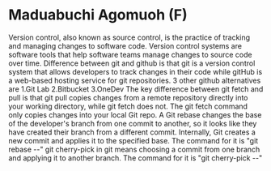 # Maduabuchi Agomuoh (F)

Version control, also known as source control, is the practice of tracking and managing changes to software code. Version control systems are software tools that help software teams manage changes to source code over time.
Difference between git and github is that git is a version control system that allows developers to track changes in their code while gitHub is a web-based hosting service for git repositories.
3 other github alternatives are 1.Git Lab 2.Bitbucket 3.OneDev
The key difference between git fetch and pull is that git pull copies changes from a remote repository directly into your working directory, while git fetch does not. The git fetch command only copies changes into your local Git repo.
A Git rebase changes the base of the developer's branch from one commit to another, so it looks like they have created their branch from a different commit. Internally, Git creates a new commit and applies it to the specified base. The command for it is "git rebase --"
git cherry-pick in git means choosing a commit from one branch and applying it to another branch. The command for it is "git cherry-pick --"
